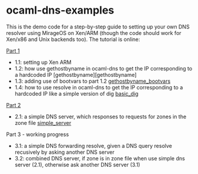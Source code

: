 # ocaml-dns-examples

This is the demo code for a step-by-step guide to setting up your own DNS resolver using MirageOS on Xen/ARM (though the code should work for Xen/x86 and Unix backends too). The tutorial is online:

[Part 1](http://hh360.user.srcf.net/blog/2015/02/part-1-running-your-own-dns-resolver-with-mirageos)
- 1.1: setting up Xen ARM
- 1.2: how use gethostbyname in ocaml-dns to get the IP corresponding to a hardcoded IP [gethostbyname][gethostbyname]
- 1.3: adding use of bootvars to part 1.2 [gethostbyname_bootvars](gethostbyname_bootvars)
- 1.4: how to use resolve in ocaml-dns to get the IP corresponding to a hardcoded IP like a simple version of dig [basic_dig](basic_dig)

[Part 2](http://hh360.user.srcf.net/blog/2015/03/part-2-running-your-own-dns-resolver-with-mirageos/)
- 2.1: a simple DNS server, which responses to requests for zones in the zone file [simple_server](simple_server)

Part 3 - working progress
- 3.1: a simple DNS forwarding resolve, given a DNS query resolve recusively by asking another DNS server
- 3.2: combined DNS server, if zone is in zone file when use simple dns server (2.1), otherwise ask another DNS server (3.1)